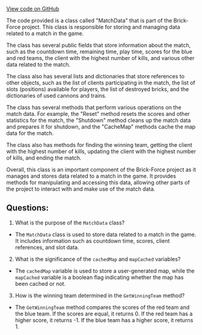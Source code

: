 [View code on GitHub](https://github.com/TieHaxJan/Brick-Force/Assembly-CSharp\_Emulator\Network\MatchData.cs)

The code provided is a class called "MatchData" that is part of the Brick-Force project. This class is responsible for storing and managing data related to a match in the game. 

The class has several public fields that store information about the match, such as the countdown time, remaining time, play time, scores for the blue and red teams, the client with the highest number of kills, and various other data related to the match. 

The class also has several lists and dictionaries that store references to other objects, such as the list of clients participating in the match, the list of slots (positions) available for players, the list of destroyed bricks, and the dictionaries of used cannons and trains. 

The class has several methods that perform various operations on the match data. For example, the "Reset" method resets the scores and other statistics for the match, the "Shutdown" method cleans up the match data and prepares it for shutdown, and the "CacheMap" methods cache the map data for the match. 

The class also has methods for finding the winning team, getting the client with the highest number of kills, updating the client with the highest number of kills, and ending the match. 

Overall, this class is an important component of the Brick-Force project as it manages and stores data related to a match in the game. It provides methods for manipulating and accessing this data, allowing other parts of the project to interact with and make use of the match data.
## Questions: 
 1. What is the purpose of the `MatchData` class?
- The `MatchData` class is used to store data related to a match in the game. It includes information such as countdown time, scores, client references, and slot data.

2. What is the significance of the `cachedMap` and `mapCached` variables?
- The `cachedMap` variable is used to store a user-generated map, while the `mapCached` variable is a boolean flag indicating whether the map has been cached or not.

3. How is the winning team determined in the `GetWinningTeam` method?
- The `GetWinningTeam` method compares the scores of the red team and the blue team. If the scores are equal, it returns 0. If the red team has a higher score, it returns -1. If the blue team has a higher score, it returns 1.